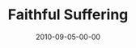 ---
layout: message
category: message
series: "The Faithful"
title: "Faithful Suffering"
date: 2010-09-05-00-00
message_id: 636
program: "http://s3.amazonaws.com/crossroads-media/documents/09_04-05_10Program.pdf"
description: "Chuck Mingo talks about how the faithful deal with suffering."
video: "http://s3.amazonaws.com/crossroads-media/messages/video/TheFaithful04.mp4"
video-duration: "33:24"
yt-embed-url: "//www.youtube.com/embed/M8-FT3DuAlM"
video-image: "http://s3.amazonaws.com/crossroads-media/images/TheFaithful04_still.jpg"
audio: "http://s3.amazonaws.com/crossroads-media/messages/audio/TheFaithful04.mp3"
audio-duration: "33:20"
tag: 
 - mingo
 - faithfulness
 - suffering
 - program
explicit: false
---